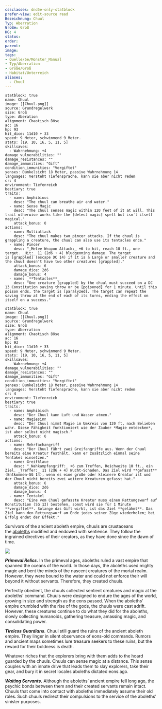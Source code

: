 ```yaml
---
cssclasses: dnd5e-only-statblock
prefer-view: edit-source read
Bezeichnung: Chuul
Typ: Aberration
Größe: Groß
HG: 4
status:
order:
parent:
image: 
tags:
- Quelle/5e/Monster_Manual
- Typ/Aberration
- Größe/Groß
- Habitat/Unterreich
aliases:
  - Chuul
---
```

```statblock
statblock: true
name: Chuul
image: [[Chuul.png]]
source: Grundregelwerk
size: Groß
type: Aberation
alignment: Chaotisch Böse
ac: 16
hp: 93
hit_dice: 11d10 + 33
speed: 9 Meter, schwimmend 9 Meter.
stats: [19, 10, 16, 5, 11, 5]
skillsaves:
  - Wahrnehmung: +4
damage_vulnerabilities: ""
damage_resistances: ""
damage_immunities: "Gift"
condition_immunities: "Vergiftet"
senses: Dunkelsicht 18 Meter, passive Wahrnehmung 14
languages: Versteht Tiefensprache, kann sie aber nicht reden
cr: 4
environment: Tiefenreich
bestiary: true
traits:
  - name: Amphibious
    desc: "The chuul can breathe air and water."
  - name: Sense Magic
    desc: "The chuul senses magic within 120 feet of it at will. This trait otherwise works like the [detect magic] spell but isn't itself magical."
    attack_bonus: 0
actions:
  - name: Multiattack
    desc: "The chuul makes two pincer attacks. If the chuul is grappling a creature, the chuul can also use its tentacles once."
  - name: Pincer
    desc: "_Melee Weapon Attack:_ +6 to hit, reach 10 ft., one target. _Hit:_ 11 (2d6 + 4) bludgeoning damage. The target is [grappled] (escape DC 14) if it is a Large or smaller creature and the chuul doesn't have two other creatures [grappled]."
    attack_bonus: 6
    damage_dice: 2d6
    damage_bonus: 4
  - name: _**Tentacles**_
    desc: "One creature [grappled] by the chuul must succeed on a DC 13 Constitution saving throw or be [poisoned] for 1 minute. Until this poison ends, the target is [paralyzed]. The target can repeat the saving throw at the end of each of its turns, ending the effect on itself on a success."
```

```statblock
statblock: true
name: Chuul
image: [[Chuul.png]]
source: Grundregelwerk
size: Groß
type: Aberration
alignment: Chaotisch Böse
ac: 16
hp: 93
hit_dice: 11d10 + 33
speed: 9 Meter, schwimmend 9 Meter.
stats: [19, 10, 16, 5, 11, 5]
skillsaves:
  - Wahrnehmung: +4
damage_vulnerabilities: ""
damage_resistances: ""
damage_immunities: "Gift"
condition_immunities: "Vergiftet"
senses: Dunkelsicht 18 Meter, passive Wahrnehmung 14
languages: Versteht Tiefensprache, kann sie aber nicht reden
cr: 4
environment: Tiefenreich
bestiary: true
traits:
  - name: Amphibisch
    desc: "Der Chuul kann Luft und Wasser atmen."
  - name: Magiesinn
    desc: "Der Chuul nimmt Magie im Umkreis von 120 ft. nach Belieben wahr. Diese Fähigkeit funktioniert wie der Zauber *Magie entdecken*, ist aber selbst nicht magisch."
    attack_bonus: 0
actions:
  - name: Mehrfachangriff
    desc: "Der Chuul führt zwei Greifangriffe aus. Wenn der Chuul bereits eine Kreatur festhält, kann er zusätzlich einmal seine Tentakel einsetzen."
  - name: Greifklaue
    desc: "_Nahkampfangriff:_ +6 zum Treffen, Reichweite 10 ft., ein Ziel. _Treffer:_ 11 (2d6 + 4) Wucht-Schaden. Das Ziel wird **gefasst** (Entkommen‑SG 14), wenn es eine große oder kleinere Kreatur ist und der Chuul nicht bereits zwei weitere Kreaturen gefasst hat."
    attack_bonus: 6
    damage_dice: 2d6
    damage_bonus: 4
  - name: Tentakel
    desc: "Eine vom Chuul gefasste Kreatur muss einen Rettungswurf auf Konstitution (SG 13) bestehen, sonst wird sie für 1 Minute **vergiftet**. Solange das Gift wirkt, ist das Ziel **gelähmt**. Das Ziel kann den Rettungswurf am Ende jedes seiner Züge wiederholen; bei Erfolg endet der Effekt."
```

Survivors of the ancient aboleth empire, chuuls are crustaceans the [aboleths](https://www.dndbeyond.com/monsters/16762-aboleth) modified and endowed with sentience. They follow the ingrained directives of their creators, as they have done since the dawn of time.

![](Chuul.webp#token)

_**Primeval Relics.**_ In the primeval ages, aboleths ruled a vast empire that spanned the oceans of the world. In those days, the aboleths used mighty magic and bent the minds of the nascent creatures of the mortal realm. However, they were bound to the water and could not enforce their will beyond it without servants. Therefore, they created chuuls.

Perfectly obedient, the chuuls collected sentient creatures and magic at the aboleths’ command. Chuuls were designed to endure the ages of the world, growing in size and strength as the eons passed. When the aboleths’ empire crumbled with the rise of the gods, the chuuls were cast adrift. However, these creatures continue to do what they did for the aboleths, slowly collecting humanoids, gathering treasure, amassing magic, and consolidating power.

_**Tireless Guardians.**_ Chuul still guard the ruins of the ancient aboleth empire. They linger in silent observance of eons-old commands. Rumors and ancient maps sometimes lure treasure seekers to these ruins, but the reward for their boldness is death.

Whatever riches that the explorers bring with them adds to the hoard guarded by the chuuls. Chuuls can sense magic at a distance. This sense couples with an innate drive that leads them to slay explorers, take their gear, and bury it in secret locales aboleths dictated eons ago.

_**Waiting Servants.**_ Although the aboleths’ ancient empire fell long ago, the psychic bonds between them and their created servants remain intact. Chuuls that come into contact with aboleths immediately assume their old roles. Such chuuls redirect their compulsions to the service of the aboleths’ sinister purposes.